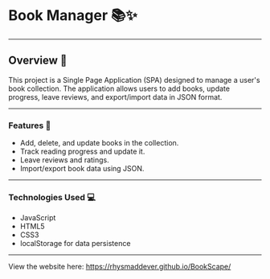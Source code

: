 # Book Manager 📚✨

---

## Overview 🌟

This project is a Single Page Application (SPA) designed to manage a user's book collection. The application allows users to add books, update progress, leave reviews, and export/import data in JSON format.

---

### Features 🚀

- Add, delete, and update books in the collection.
- Track reading progress and update it.
- Leave reviews and ratings.
- Import/export book data using JSON.

---

### Technologies Used 💻

- JavaScript
- HTML5
- CSS3
- localStorage for data persistence

---
View the website here: https://rhysmaddever.github.io/BookScape/
